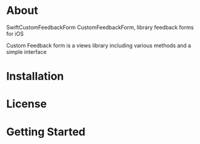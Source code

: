 # About

SwiftCustomFeedbackForm
CustomFeedbackForm,  library feedback forms for iOS

Custom Feedback form is a views library including various methods and a simple interface

# Installation

# License

# Getting Started
